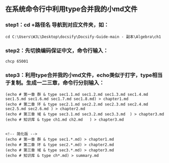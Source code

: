 ## 在系统命令行中利用type合并我的小md文件

### step1：cd +路径名 导航到对应文件夹，如：
`cd C:\Users\WJL\Desktop\docsify\Docsify-Guide-main - 副本\Algebra\ch1`

### step2：先切换编码保证中文，命令行输入：
`chcp 65001`

### step3：利用type合并我的小md文件，echo类似于打字，type相当于复制。生成一二三章，命令行分别输入：
    (echo # 第一章 群 & type sec1.1.md sec1.2.md sec1.3.md sec1.4.md sec1.5.md sec1.6.md sec1.7.md sec1.8.md) > chapter1.md
    (echo # 第二章 环 & type sec2.1.md sec2.2.md sec2.3.md sec2.4.md sec2.5.md sec2.6.md ) > chapter2.md
    (echo # 第三章 域 & type sec3.1.md sec3.2.md sec3.3.md  ) > chapter3.md
    (echo # 知识库 & type ch1.md ch2.md   ) > chapter3.md


    <!-- 简化版 -->
    (echo # 第一章 群 & type sec1.*.md) > chapter1.md
    (echo # 第二章 环 & type sec2.*.md) > chapter2.md
    (echo # 第三章 域 & type sec3.*.md) > chapter3.md
    (echo # 知识库 & type ch*.md) > summary.md




